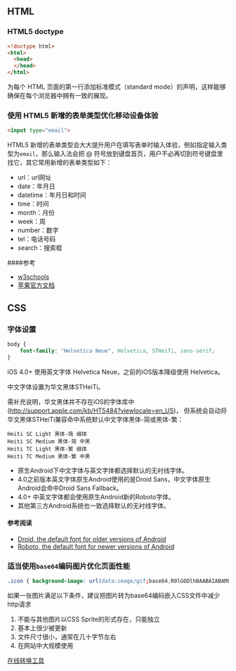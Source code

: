 ## HTML
### HTML5 doctype

```html
<!doctype html>
<html>
  <head>
  </head>
</html>
```

为每个 HTML 页面的第一行添加标准模式（standard mode）的声明，这样能够确保在每个浏览器中拥有一致的展现。

### 使用 HTML5 新增的表单类型优化移动设备体验

```html
<input type="email">
```

HTML5 新增的表单类型会大大提升用户在填写表单时输入体验，例如指定输入类型为`email`，那么输入法会把 @ 符号放到键盘首页，用户不必再切到符号键盘里找它，其它常用新增的表单类型如下：

* url：url网址
* date：年月日
* datetime：年月日和时间
* time：时间
* month：月份
* week：周
* number：数字
* tel：电话号码
* search：搜索框

####参考

* [w3schools](http://www.w3schools.com/tags/tag_input.asp)
* [苹果官方文档](https://developer.apple.com/library/safari/documentation/AppleApplications/Reference/SafariHTMLRef/Articles/InputTypes.html#//apple_ref/doc/uid/TP40008055-SW1)

## CSS
### 字体设置

```css
body {
    font-family: "Helvetica Neue", Helvetica, STHeiTi, sans-serif;
}
```

iOS 4.0+ 使用英文字体 Helvetica Neue，之前的iOS版本降级使用 Helvetica。

中文字体设置为华文黑体STHeiTi。

需补充说明，华文黑体并不存在iOS的字体库中(http://support.apple.com/kb/HT5484?viewlocale=en_US)，
但系统会自动将华文黑体STHeiTi兼容命中系统默认中文字体黑体-简或黑体-繁：

```
Heiti SC Light 黑体-简 细体
Heiti SC Medium 黑体-简 中黑
Heiti TC Light 黑体-繁 细体
Heiti TC Medium 黑体-繁 中黑
```

* 原生Android下中文字体与英文字体都选择默认的无衬线字体。
* 4.0之前版本英文字体原生Android使用的是Droid Sans，中文字体原生Android会命中Droid Sans Fallback。
* 4.0+ 中英文字体都会使用原生Android新的Roboto字体。
* 其他第三方Android系统也一致选择默认的无衬线字体。

#### 参考阅读
* [Droid, the default font for older versions of Android](http://en.wikipedia.org/wiki/Droid_fonts)
* [Roboto, the default font for newer versions of Android](http://en.wikipedia.org/wiki/Roboto)

### 适当使用`base64`编码图片优化页面性能

```css
.icon { background-image: url(data:image/gif;base64,R0lGODlhBAABAIABAMLBwfLx8SH5BAEAAAEALAAAAAAEAAEAAAICRF4AOw==); }
```

如果一张图片满足以下条件，建议把图片转为base64编码嵌入CSS文件中减少http请求

1. 不能与其他图片以CSS Sprite的形式存在，只能独立
2. 基本上很少被更新
3. 文件尺寸很小，通常在几十字节左右
4. 在网站中大规模使用

[在线转换工具](http://webcodertools.com/imagetobase64converter)
